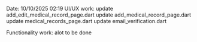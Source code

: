 Date: 10/10/2025 02:19
UI/UX work:
update add_edit_medical_record_page.dart
update add_medical_record_page.dart
update medical_records_page.dart
update email_verification.dart 

Functionality work:
alot to be done